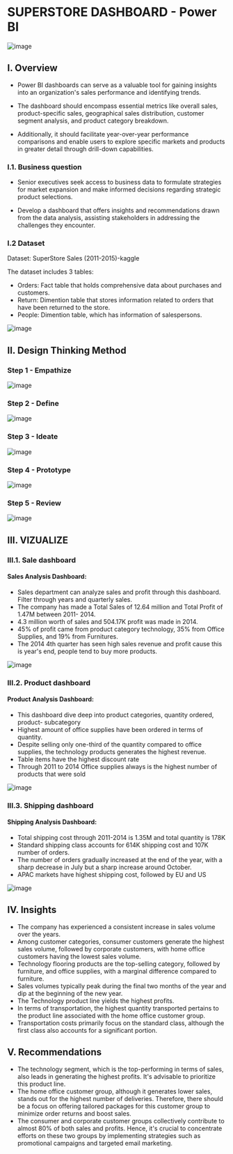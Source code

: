 # SUPERSTORE DASHBOARD - Power BI

![image](https://github.com/ThuHuong-Gina/SuperStore-Dashboard_Power-BI-project/assets/141025228/d18433d4-b06c-446b-81d8-5e59faa9195e)

## I. Overview

- Power BI dashboards can serve as a valuable tool for gaining insights into an organization's sales performance and identifying trends.
  
- The dashboard should encompass essential metrics like overall sales, product-specific sales, geographical sales distribution, customer segment analysis, and product category breakdown.
  
- Additionally, it should facilitate year-over-year performance comparisons and enable users to explore specific markets and products in greater detail through drill-down capabilities.

### I.1. Business question

- Senior executives seek access to business data to formulate strategies for market expansion and make informed decisions regarding strategic product selections.
  
- Develop a dashboard that offers insights and recommendations drawn from the data analysis, assisting stakeholders in addressing the challenges they encounter.

### I.2 Dataset 

Dataset: SuperStore Sales (2011-2015)-kaggle

The dataset includes 3 tables: 
- Orders: Fact table that holds comprehensive data about purchases and customers.
- Return: Dimention table that stores information related to orders that have been returned to the store.
- People: Dimention table, which has information of salespersons.
  
![image](https://github.com/ThuHuong-Gina/SuperStore-Dashboard_Power-BI-project/assets/141025228/520f8714-eef1-4384-a7d2-3ed024925170)

## II. Design Thinking Method

### Step 1 - Empathize

![image](https://github.com/ThuHuong-Gina/SuperStore-Dashboard_Power-BI-project/assets/141025228/b70e905d-4e9f-4ffe-84e3-f989ca61fa4f)

### Step 2 - Define

![image](https://github.com/ThuHuong-Gina/SuperStore-Dashboard_Power-BI-project/assets/141025228/63d6141b-8bb9-4b54-9fda-589887e1edcd)

### Step 3 - Ideate

![image](https://github.com/ThuHuong-Gina/SuperStore-Dashboard_Power-BI-project/assets/141025228/796b6fd2-80fc-4e48-bf4a-86aaf5ca07dc)

### Step 4 - Prototype

![image](https://github.com/ThuHuong-Gina/SuperStore-Dashboard_Power-BI-project/assets/141025228/51d62f1b-e502-4c43-80e5-69968727e453)

### Step 5 - Review

![image](https://github.com/ThuHuong-Gina/SuperStore-Dashboard_Power-BI-project/assets/141025228/fd48eb25-b955-4d34-9a5c-00206bc866ee)

## III. VIZUALIZE

### III.1. Sale dashboard

#### Sales Analysis Dashboard:
- Sales department can analyze sales and profit through this dashboard. Filter through years and quarterly sales.
- The company has made a Total Sales of 12.64 million and Total Profit of 1.47M between 2011- 2014.
- 4.3 million worth of sales and 504.17K profit was made in 2014.
- 45% of profit came from product category technology, 35% from Office Supplies, and 19% from Furnitures.
- The 2014 4th quarter has seen high sales revenue and profit cause this is year's end, people tend to buy more products.

![image](https://github.com/ThuHuong-Gina/SuperStore-Dashboard_Power-BI-project/assets/141025228/adf3af38-ec92-4201-8ee0-f96b64992ed7)

### III.2. Product dashboard
#### Product Analysis Dashboard: 
- This dashboard dive deep into product categories, quantity ordered, product- subcategory
- Highest amount of office supplies have been ordered in terms of quantity.
- Despite selling only one-third of the quantity compared to office supplies, the technology products generates the highest revenue.
- Table items have the highest discount rate
- Through 2011 to 2014 Office supplies always is the highest number of products that were sold

![image](https://github.com/ThuHuong-Gina/SuperStore-Dashboard_Power-BI-project/assets/141025228/83f389e1-1a34-44eb-b40a-21cdd84cfea7)

### III.3. Shipping dashboard

#### Shipping Analysis Dashboard:
- Total shipping cost through 2011-2014 is 1.35M and total quantity is 178K
- Standard shipping class accounts for 614K shipping cost and 107K number of orders.
- The number of orders gradually increased at the end of the year, with a sharp decrease in July but a sharp increase around October.
- APAC markets have highest shipping cost, followed by EU and US

![image](https://github.com/ThuHuong-Gina/SuperStore-Dashboard_Power-BI-project/assets/141025228/9206be06-eba4-434c-81bf-c93bfb3cd4f4)

## IV. Insights

- The company has experienced a consistent increase in sales volume over the years.
- Among customer categories, consumer customers generate the highest sales volume, followed by corporate customers, with home office customers having the lowest sales volume.
- Technology flooring products are the top-selling category, followed by furniture, and office supplies, with a marginal difference compared to furniture.
- Sales volumes typically peak during the final two months of the year and dip at the beginning of the new year.
- The Technology product line yields the highest profits.
- In terms of transportation, the highest quantity transported pertains to the product line associated with the home office customer group.
- Transportation costs primarily focus on the standard class, although the first class also accounts for a significant portion.

## V. Recommendations

- The technology segment, which is the top-performing in terms of sales, also leads in generating the highest profits. It's advisable to prioritize this product line.
- The home office customer group, although it generates lower sales, stands out for the highest number of deliveries. Therefore, there should be a focus on offering tailored packages for this customer group to minimize order returns and boost sales.
- The consumer and corporate customer groups collectively contribute to almost 80% of both sales and profits. Hence, it's crucial to concentrate efforts on these two groups by implementing strategies such as promotional campaigns and targeted email marketing.







